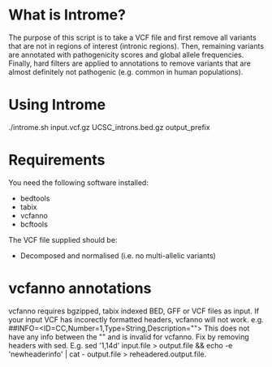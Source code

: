 # What is Introme?

The purpose of this script is to take a VCF file and first remove all variants that are not in regions of interest (intronic regions). Then, remaining variants are annotated with pathogenicity scores and global allele frequencies. Finally, hard filters are applied to annotations to remove variants that are almost definitely not pathogenic (e.g. common in human populations).

# Using Introme

./introme.sh input.vcf.gz UCSC\_introns.bed.gz output\_prefix

# Requirements

You need the following software installed:
* bedtools
* tabix
* vcfanno
* bcftools

The VCF file supplied should be:
* Decomposed and normalised (i.e. no multi-allelic variants)

# vcfanno annotations

vcfanno requires bgzipped, tabix indexed BED, GFF or VCF files as input. If your input VCF has incorectly formatted headers, vcfanno will not work. e.g. ##INFO=<ID=CC,Number=1,Type=String,Description=""> This does not have any info between the "" and is invalid for vcfanno. Fix by removing headers with sed. E.g. sed '1,14d' input.file > output.file && echo -e 'newheaderinfo' | cat - output.file > reheadered.output.file.